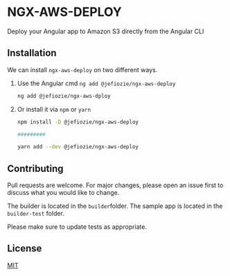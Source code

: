 # NGX-AWS-DEPLOY

Deploy your Angular app to Amazon S3 directly from the Angular CLI

## Installation

We can install `ngx-aws-deploy` on two different ways.

1. Use the Angular cmd `ng add @jefiozie/ngx-aws-deploy`

    ```bash
    ng add @jefiozie/ngx-aws-dploy
    ```
2. Or install it via `npm` or `yarn`

    ```bash
    npm install -D @jefiozie/ngx-aws-deploy
    
    #########

    yarn add --dev @jefiozie/ngx-aws-deploy
    ```

## Contributing
Pull requests are welcome. For major changes, please open an issue first to discuss what you would like to change.

The builder is located in the `builder`folder.
The sample app is located in the `builder-test` folder.

Please make sure to update tests as appropriate.

## License
[MIT](./LICENSE)